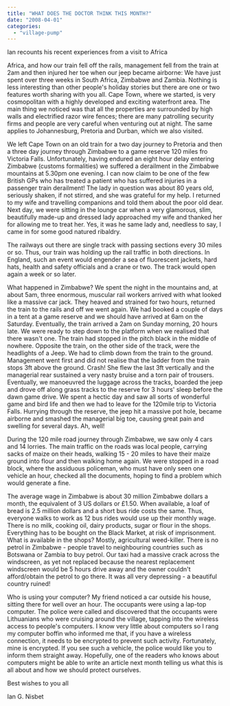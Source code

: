 ```yaml
---
title: "WHAT DOES THE DOCTOR THINK THIS MONTH?"
date: "2008-04-01"
categories: 
  - "village-pump"
---
```


Ian recounts his recent experiences from a visit to Africa

Africa, and how our train fell off the rails, management fell from the train at 2am and then injured her toe when our jeep became airborne: We have just spent over three weeks in South Africa, Zimbabwe and Zambia. Nothing is less interesting than other people's holiday stories but there are one or two features worth sharing with you all. Cape Town, where we started, is very cosmopolitan with a highly developed and exciting waterfront area. The main thing we noticed was that all the properties are surrounded by high walls and electrified razor wire fences; there are many patrolling security firms and people are very careful when venturing out at night. The same applies to Johannesburg, Pretoria and Durban, which we also visited.

We left Cape Town on an old train for a two day journey to Pretoria and then a three day journey through Zimbabwe to a game reserve 120 miles fro Victoria Falls. Unfortunately, having endured an eight hour delay entering Zimbabwe (customs formalities) we suffered a derailment in the Zimbabwe mountains at 5.30pm one evening. I can now claim to be one of the few British GPs who has treated a patient who has suffered injuries in a passenger train derailment! The lady in question was about 80 years old, seriously shaken, if not stirred, and she was grateful for my help. I returned to my wife and travelling companions and told them about the poor old dear. Next day, we were sitting in the lounge car when a very glamorous, slim, beautifully made-up and dressed lady approached my wife and thanked her for allowing me to treat her. Yes, it was he same lady and, needless to say, I came in for some good natured ribaldry.

The railways out there are single track with passing sections every 30 miles or so. Thus, our train was holding up the rail traffic in both directions. In England, such an event would engender a sea of fluorescent jackets, hard hats, health and safety officials and a crane or two. The track would open again a week or so later.

What happened in Zimbabwe? We spent the night in the mountains and, at about 5am, three enormous, muscular rail workers arrived with what looked like a massive car jack. They heaved and strained for two hours, returned the train to the rails and off we went again. We had booked a couple of days in a tent at a game reserve and we should have arrived at 6am on the Saturday. Eventually, the train arrived a 2am on Sunday morning, 20 hours late. We were ready to step down to the platform when we realised that there wasn't one. The train had stopped in the pitch black in the middle of nowhere. Opposite the train, on the other side of the track, were the headlights of a Jeep. We had to climb down from the train to the ground. Management went first and did not realise that the ladder from the train stops 3ft above the ground. Crash! She flew the last 3ft vertically and the managerial rear sustained a very nasty bruise and a torn pair of trousers. Eventually, we manoeuvred the luggage across the tracks, boarded the jeep and drove off along grass tracks to the reserve for 3 hours' sleep before the dawn game drive. We spent a hectic day and saw all sorts of wonderful game and bird life and then we had to leave for the 120mile trip to Victoria Falls. Hurrying through the reserve, the jeep hit a massive pot hole, became airborne and smashed the managerial big toe, causing great pain and swelling for several days. Ah, well!

During the 120 mile road journey through Zimbabwe, we saw only 4 cars and 14 lorries. The main traffic on the roads was local people, carrying sacks of maize on their heads, walking 15 - 20 miles to have their maize ground into flour and then walking home again. We were stopped in a road block, where the assiduous policeman, who must have only seen one vehicle an hour, checked all the documents, hoping to find a problem which would generate a fine.

The average wage in Zimbabwe is about 30 million Zimbabwe dollars a month, the equivalent of 3 US dollars or £1.50. When available, a loaf of bread is 2.5 million dollars and a short bus ride costs the same. Thus, everyone walks to work as 12 bus rides would use up their monthly wage. There is no milk, cooking oil, dairy products, sugar or flour in the shops. Everything has to be bought on the Black Market, at risk of imprisonment. What is available in the shops? Mostly, agricultural weed-killer. There is no petrol in Zimbabwe - people travel to neighbouring countries such as Botswana or Zambia to buy petrol. Our taxi had a massive crack across the windscreen, as yet not replaced because the nearest replacement windscreen would be 5 hours drive away and the owner couldn't afford/obtain the petrol to go there. It was all very depressing - a beautiful country ruined!

Who is using your computer? My friend noticed a car outside his house, sitting there for well over an hour. The occupants were using a lap-top computer. The police were called and discovered that the occupants were Lithuanians who were cruising around the village, tapping into the wireless access to people's computers. I know very little about computers so I rang my computer boffin who informed me that, if you have a wireless connection, it needs to be encrypted to prevent such activity. Fortunately, mine is encrypted. If you see such a vehicle, the police would like you to inform them straight away. Hopefully, one of the readers who knows about computers might be able to write an article next month telling us what this is all about and how we should protect ourselves.

Best wishes to you all

Ian G. Nisbet
